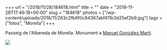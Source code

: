 +++
url = "/2018/11/28/184618.html"
title = ""
date = "2018-11-28T17:46:18+00:00"
slug = "184618"
photos = ["/wp-content/uploads/2018/11/283c2fb6f0c84367abf411b3d25ef2b9.jpg"]
tags = ["fotos", "Morella"]
+++

Passeig de l'Albereda de Morella. Monument a [Manuel González Martí](https://ca.wikipedia.org/wiki/Manuel_González_Mart%C3%AD).

<img src="/wp-content/uploads/2018/11/283c2fb6f0c84367abf411b3d25ef2b9.jpg" />
